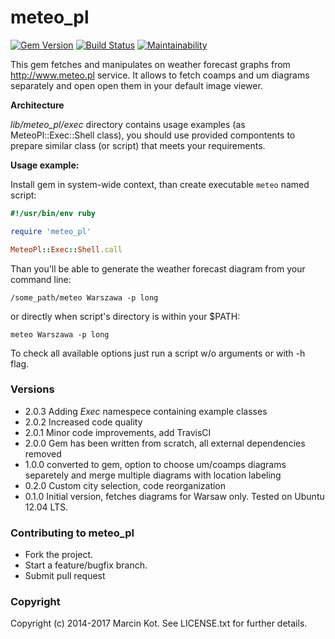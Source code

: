 # meteo_pl

[![Gem Version](https://img.shields.io/gem/v/meteo_pl.svg?style=flat-square&label=version)](https://rubygems.org/gems/meteo_pl)
[![Build Status](https://img.shields.io/travis/kotu-pl/meteo_pl/master.svg?style=flat-square&label=build)](https://travis-ci.org/kotu-pl/meteo_pl)
[![Maintainability](https://api.codeclimate.com/v1/badges/720f2172fb5523c968f5/maintainability)](https://codeclimate.com/github/kotu-pl/meteo_pl/maintainability)

This gem fetches and manipulates on weather forecast graphs from http://www.meteo.pl service.
It allows to fetch coamps and um diagrams separately and open open them in your default image viewer.

**Architecture**

*lib/meteo_pl/exec* directory contains usage examples (as MeteoPl::Exec::Shell class),
you should use provided compontents to prepare similar class (or script) that meets your requirements. 

**Usage example:**

Install gem in system-wide context, than create executable `meteo` named script:

```ruby
#!/usr/bin/env ruby

require 'meteo_pl'

MeteoPl::Exec::Shell.call
```

Than you'll be able to generate the weather forecast diagram from your command line:

```
/some_path/meteo Warszawa -p long
```
or directly when script's directory is within your $PATH:

```
meteo Warszawa -p long
```

To check all available options just run a script w/o arguments or with -h flag.

### Versions

*   2.0.3 Adding *Exec* namespece containing example classes
*   2.0.2 Increased code quality
*   2.0.1 Minor code improvements, add TravisCI
*   2.0.0 Gem has been written from scratch, all external dependencies removed  
*   1.0.0 converted to gem, option to choose um/coamps diagrams separetely and merge multiple diagrams with location labeling
*   0.2.0 Custom city selection, code reorganization
*   0.1.0 Initial version, fetches diagrams for Warsaw only. Tested on Ubuntu 12.04 LTS.

### Contributing to meteo_pl
*  Fork the project.
*  Start a feature/bugfix branch.
*  Submit pull request

### Copyright

Copyright (c) 2014-2017 Marcin Kot. See LICENSE.txt for
further details.
